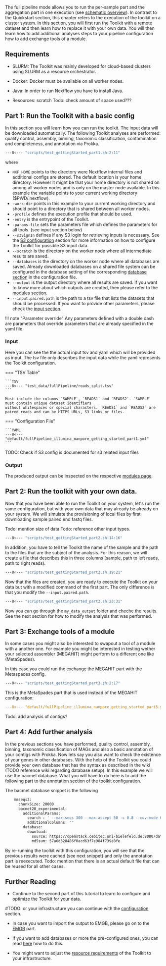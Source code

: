 The full pipeline mode allows you to run the per-sample part and the aggregation part in one execution (see [schematic overview](README.md)).
In contrast to the Quickstart section, this chapter refers to the execution of the toolkit on a cluster system.
In this section, you will first run the Toolkit with a remote dataset and then learn how to replace it with your own data. 
You will then learn how to add additional analyses steps to your pipeline configuration how to add exchange tools of a module.

## Requirements

* SLURM: The Toolkit was mainly developed for cloud-based clusters using SLURM as a resource orchestrator.

* Docker: Docker must be available on all worker nodes.

* Java: In order to run Nextflow you have to install Java.

* Resources: scratch
Todo: check amount of space used???

## Part 1: Run the Toolkit with a basic config

In this section you will learn how you can run the toolkit. The input data will be downloaded automatically.
The following Toolkit analyses are performed: quality control, assembly, binning, taxonomic classification,
contamination and completeness, and annotation via Prokka.

```BASH
---8<--- "scripts/test_gettingStarted_part1.sh:2:11"
```

where

 * `NXF_HOME` points to the directory were Nextflow internal files and additional configs are stored. The default location is your home directory.
 However it might be that your home directory is not shared on among all worker nodes and is only on the master node available.  In this example
 the variable points to your current working directory ($PWD/.nextflow).
 * `-work-dir` points in this example to your current working directory and should point to a directory that is shared between all worker nodes.
 * `-profile` defines the execution profile that should be used.
 * `-entry` is the entrypoint of the Toolkit.
 * `-params-file` sets the parameters file which defines the parameters for all tools. (see input section below)
 * `--s3SignIn` defines if any S3 login for retrieving inputs is necessary. See the [S3 configuration](configuration.md/#s3-configuration) section for more information on how to configure the Toolkit for possible S3 input data.
 * `--scratch` is the directory on the worker node where all intermediate results are saved.
 * `--databases` is the directory on the worker node where all databases are saved. Already downloaded databases on a shared file system can be configured in the database setting of the corresponding [database section](database.md) in the configuration file.
 * `--output` is the output directory where all results are saved. If you want to know more about which outputs are created, then please refer to the [modules section](modules/introduction.md).
 * `--input.paired.path` is the path to a tsv file that lists the datasets that should be processed. If you want to provide other parameters, please check the [input section](pipeline_input.md).

!!! note "Parameter override"
    Any parameters defined with a double dash are parameters that override parameters that are already specified in the yaml file.

### Input

Here you can see the the actual input tsv and yaml which will be provided as input.
The tsv file only describes the input data while the yaml represents the Toolkit configuration.

=== "TSV Table"

    ```TSV
    ---8<--- "test_data/fullPipeline/reads_split.tsv"
    ```
  
    Must include the columns `SAMPLE`, `READS1` and `READS2`. `SAMPLE` must contain unique dataset identifiers
    without whitespaces or special characters. `READS1` and `READS2` are paired reads and can be HTTPS URLs, S3 links or files.

=== "Configuration File"

    ```YAML
    ---8<--- "default/fullPipeline_illumina_nanpore_getting_started_part1.yml"
    ```


TODO: Check if S3 config is documented for s3 related input files 

### Output

The produced output can be inspected on the respective [modules page](modules/introduction.md).

## Part 2: Run the toolkit with your own data. 

Now that you have been able to run the Toolkit on your system, let's run the same configuration, but with your own data that may already be 
already on your system. We will simulate the provisioning of local files by first downloading sample paired end fastq files.

Todo: mention size of data
Todo: reference other input types.

```BASH
---8<--- "scripts/test_gettingStarted_part2.sh:14:16"
```

In addition, you have to tell the Toolkit the name of the sample and the path to the files that are the subject of the analysis.
For this reason, we will create a file that describes this in three columns (sample, path to left reads, path to right reads).

```BASH
---8<--- "scripts/test_gettingStarted_part2.sh:19:21"
```

Now that the files are created, you are ready to execute the Toolkit on your data but with a modified command of the first part.
The only difference is that you modify the `--input.paired.path`.

```BASH
---8<--- "scripts/test_gettingStarted_part2.sh:23:31"
```

Now you can go through the `my_data_output` folder and cheche the results.
See the next section for how to modify the analysis that was performed.

## Part 3: Exchange tools of a module 

In some cases you might also be interested to swapout a tool of a module with a another one. For example you might be interested in testing wether your selected assembler (MEGAHIT)
might perform to a different one like (MetaSpades).

In this case you could run the exchange the MEGAHIT part with the Metaspades config.

```BASH
---8<--- "scripts/test_gettingStarted_part3.sh:2:17"
```

This is the MetaSpades part that is used instead of the MEGAHIT configuration:

```YAML
---8<--- "default/fullPipeline_illumina_nanpore_getting_started_part3.yml:48:51"
```

Todo: add analysis of contigs?

## Part 4: Add further analysis 

In the previous sections you have performed, quality control, assembly, binning, taxonomic classification of MAGs and also a basic annotation of your contigs with Prokka.
Now lets say you also want to check the existence of your genes in other databases. With the help of the Toolkit you could provide your own database that has the syntax as
described in the wiki (TODO reference wiki regarding database setup). In this example we will use the bacmet database. What you will have to do here is to add the following
part to the annotation section of the toolkit configuration.

The bacmet database snippet is the following

```BASH
    mmseqs2:
      chunkSize: 20000
      bacmet20_experimental:
        additionalParams:
          search : ' --max-seqs 300 --max-accept 50 -c 0.8 --cov-mode 0 --start-sens 4 --sens-steps 1 -s 6 --num-iterations 2 -e 0.001 --e-profile 0.01 --db-load-mode 3 '
          additionalColumns: ""
        database:
          download:
            source: https://openstack.cebitec.uni-bielefeld.de:8080/databases/bacmet20_experimental.tar.zst
            md5sum: 57a6d328486f0acd63f7e984f739e8fe
```

By re-running the toolkit with this configuration, you will see that the previous results were cached (see next snippet) and only the annotation part is reexecuted.
Todo: mention that there is an actual default file that can be reused for all other cases.

## Further Reading

* Continue to the second part of this tutorial to learn to configure and optimize the Toolkit for your data. 

#TODO: or your infrastructure you can continue with the [configuration](configuration.md) section.

* In case you want to import the output to EMGB, please go on to the [EMGB](emgb.md) part.

* If you want to add databases or more the pre-configured ones, you can read [here](database.md) how to do this.

* You might want to adjust the [resource requirements](configuration.md/#configuration-of-computational-resources-used-for-pipeline-runs) of the Toolkit to your infrastructure.


